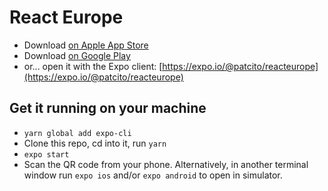 # React Europe

- Download [on Apple App Store](https://itunes.apple.com/bz/app/reacteurope-official-app/id1230066908?mt=8)
- Download [on Google Play](https://play.google.com/store/apps/details?id=hr.apps.n6574)
- or... open it with the Expo client: [https://expo.io/@patcito/reacteurope](https://expo.io/@patcito/reacteurope)

## Get it running on your machine

- `yarn global add expo-cli`
- Clone this repo, cd into it, run `yarn`
- `expo start`
- Scan the QR code from your phone. Alternatively, in another terminal window run `expo ios` and/or `expo android` to open in simulator.
